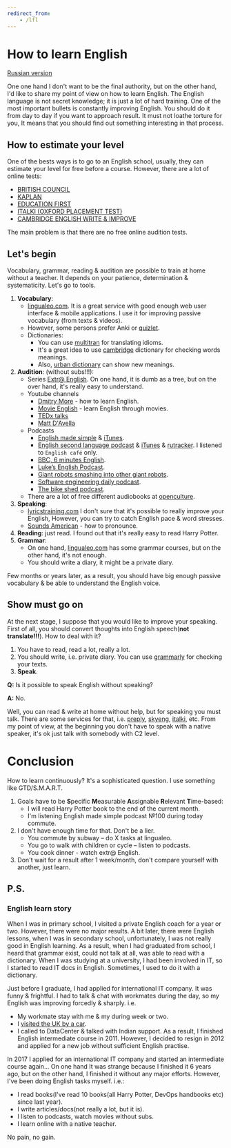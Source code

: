 ```yaml
---
redirect_from:
    - /lfl
---
```

# How to learn English

[Russian version](how-to-english.md)

One one hand I don't want to be the final authority, but on the other hand, I'd like to share my point of view on how to learn English. The English language is not secret knowledge; it is just a lot of hard training. One of the most important bullets is constantly improving English. You should do it from day to day if you want to approach result. It must not loathe torture for you, It means that you should find out something interesting in that process.

## How to estimate your level

One of the bests ways is to go to an English school, usually, they can estimate your level for free before a course. However, there are a lot of online tests:

* [BRITISH COUNCIL](https://learnenglish.britishcouncil.org/content)
* [KAPLAN](https://www.kaplaninternational.com/free-english-test-online)
* [EDUCATION FIRST](https://www.ef.ru/test3/#/)
* [ITALKI (OXFORD PLACEMENT TEST)](https://www.italki.com/p/oet)
* [CAMBRIDGE ENGLISH WRITE & IMPROVE](https://writeandimprove.com/)

The main problem is that there are no free online audition tests.

## Let's begin

Vocabulary, grammar, reading & audition are possible to train at home without a teacher. It depends on your patience, determination & systematicity. Let's go to tools.

1. **Vocabulary**:
    * [lingualeo.com](https://lingualeo.com). It is a great service with good enough web user interface & mobile applications. I use it for improving passive vocabulary (from texts & videos). 
    * However, some persons prefer Anki or [quizlet](https://quizlet.com/230973999/toefl-flash-cards/).
    * Dictionaries:
        * You can use [multitran](https://www.multitran.ru/c/m.exe?l1=2&l2=1&s=) for translating idioms.
        * It's a great idea to use [cambridge](https://dictionary.cambridge.org/) dictionary for checking words meanings.
        * Also, [urban dictionary](https://www.urbandictionary.com) can show new meanings.
2. **Audition**: (without subs!!!):
    * Series [Extr@ English](https://www.youtube.com/playlist?list=PL0FGv16ltX9NPty8Jad6BTq8yClsJDA-m). On one hand, it is dumb as a tree, but on the over hand, it's really easy to understand.
    * Youtube channels
        * [Dmitry More](https://www.youtube.com/channel/UCSmQIHN7QmKoAOSxRehAYVw) - how to learn English.
        * [Movie English](https://www.youtube.com/channel/UC8Io7LK1rOICcXJh4Y4LUTg) - learn English through movies.
        * [TEDx talks](https://www.youtube.com/channel/UCsT0YIqwnpJCM-mx7-gSA4Q)
        * [Matt D'Avella](https://www.youtube.com/channel/UCJ24N4O0bP7LGLBDvye7oCA)
    * Podcasts
        * [English made simple](https://www.englishmadesimple.net/podcast/) & [iTunes](https://itunes.apple.com/ru/podcast/english-made-simple-podcast-english-podcast-aprender/id1094817727?mt=2).
        * [English second language podcast](https://www.eslpod.com) & [iTunes](https://itunes.apple.com/us/podcast/english-as-second-language-esl-podcast-learn-english/id75908431?mt=2) & [rutracker](https://rutracker.org/forum/viewtopic.php?t=4885469). I listened to `English café` only.
        * [BBC, 6 minutes  English](http://www.bbc.co.uk/learningenglish/english/features/6-minute-english).
        * [Luke’s English Podcast](https://teacherluke.co.uk/).
        * [Giant robots smashing into other giant robots](http://giantrobots.fm/).
        * [Software engineering daily podcast](https://softwareengineeringdaily.com/).
        * [The bike shed podcast](http://bikeshed.fm/).
    * There are a lot of free different audiobooks at [openculture](http://www.openculture.com/freeaudiobooks).
3. **Speaking**:
    * [lyricstraining.com](https://lyricstraining.com/) I don't sure that it's possible to really improve your English, However, you can try to catch English pace & word stresses.
    * [Sounds American](https://www.youtube.com/channel/UC-MSYk9R94F3TMuKAnQ7dDg) - how to pronounce.
4. **Reading**: just read. I found out that it's really easy to read Harry Potter.
5. **Grammar**:
    * On one hand, [lingualeo.com](https://lingualeo.com) has some grammar courses, but on the other hand, it's not enough.
    * You should write a diary, it might be a private diary.

Few months or years later, as a result, you should have big enough passive vocabulary & be able to understand the English voice. 

## Show must go on

At the next stage, I suppose that you would like to improve your speaking. First of all, you should convert thoughts into English speech(**not translate!!!**). How to deal with it?

1. You have to read, read a lot, really a lot.
2. You should write, i.e. private diary. You can use [grammarly](https://app.grammarly.com/) for checking your texts.
3. **Speak**.

**Q:** Is it possible to speak English without speaking?

**A:** No.

Well, you can read & write at home without help, but for speaking you must talk. There are some services for that, i.e. [preply](https://preply.com), [skyeng](https://skyeng.ru/), [italki](https://www.italki.com/), etc. From my point of view, at the beginning you don't have to speak with a native speaker, it's ok just talk with somebody with C2 level.

# Conclusion

How to learn continuously? It's a sophisticated question. I use something like GTD/S.M.A.R.T. 

1. Goals have to be **S**pecific **M**easurable **A**ssignable **R**elevant **T**ime-based: 
    * I will read Harry Potter book to the end of the current month.
    * I'm listening English made simple podcast №100 during today commute. 
2. I don't have enough time for that. Don't be a lier.
    * You commute by subway – do X tasks at lingualeo.
    * You go to walk with children or cycle – listen to podcasts.
    * You cook dinner - watch extr@ English.
3. Don't wait for a result after 1 week/month, don't compare yourself with another, just learn.

## P.S.
### English learn story

When I was in primary school, I visited a private English coach for a year or two. However, there were no major results. A bit later, there were English lessons, when I was in secondary school, unfortunately, I was not really good in English learning. As a result, when I had graduated from school, I heard that grammar exist, could not talk at all, was able to read with a dictionary. When I was studying at a university, I had been involved in IT, so I started to read IT docs in English. Sometimes, I used to do it with a dictionary.

Just before I graduate, I had applied for international IT company. It was funny & frightful. I had to talk & chat with workmates during the day, so my English was improving forcedly & sharply. i.e. 

* My workmate stay with me & my during week or two.
* I [visited the UK by a car](http://www.goncharov.xyz/life/UK-trip-by-car.html).
* I called to DataCenter & talked with Indian support.
As a result, I finished English intermediate course in 2011. However, I decided to resign in 2012 and applied for a new job without sufficient English practise.

In 2017 I applied for an international IT company and started an intermediate course again... On one hand It was strange because I finished it 6 years ago, but on the other hand, I finished it without any major efforts. However, I've been doing English tasks myself. i.e.:

* I read books(I've read 10 books(all Harry Potter, DevOps handbooks etc) since last year).
* I write articles/docs(not really a lot, but it is).
* I listen to podcasts, watch movies without subs.
* I learn online with a native teacher.

No pain, no gain.
